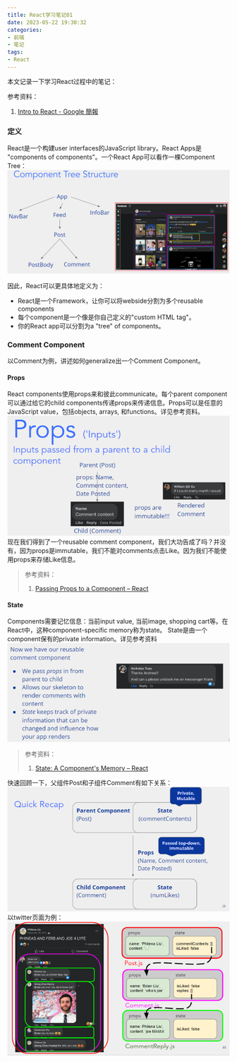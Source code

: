 ```yaml
---
title: React学习笔记01
date: 2023-05-22 19:30:32
categories:
- 前端 
- 笔记
tags:
- React 
---
```

本文记录一下学习React过程中的笔记：
<!--more-->
参考资料：
1. [Intro to React - Google 簡報](https://docs.google.com/presentation/d/1Ep-rzXbNfd9HhAWoRgFchV_xGzPMQ5wm3lQIMpA6FQY/edit#slide=id.g10b8b83d570_1_614)
### 定义
React是一个构建user interfaces的JavaScript library。React Apps是 "components of components"。一个React App可以看作一棵Component Tree：
![](https://raw.githubusercontent.com/Tom89757/ImageHost/main/hexo/20230522194007.png)

因此，React可以更具体地定义为：
- React是一个Framework，让你可以将webside分割为多个reusable components
- 每个component是一个像是你自己定义的"custom HTML tag"。
- 你的React app可以分割为a "tree" of components。


### Comment Component
以Comment为例，讲述如何generalize出一个Comment Component。

#### Props
React components使用props来和彼此communicate。每个parent component可以通过给它的child components传递props来传递信息。Props可以是任意的JavaScript value，包括objects, arrays, 和functions。详见参考资料。
![](https://raw.githubusercontent.com/Tom89757/ImageHost/main/hexo/20230522200459.png)
现在我们得到了一个reusable comment component，我们大功告成了吗？并没有，因为props是immutable，我们不能对comments点击Like。因为我们不能使用props来存储Like信息。
> 参考资料：
> 1. [Passing Props to a Component – React](https://react.dev/learn/passing-props-to-a-component)


#### State
Components需要记忆信息：当前input value, 当前image, shopping cart等。在React中，这种component-specific memory称为state。
State是由一个component保有的private information。详见参考资料
![](https://raw.githubusercontent.com/Tom89757/ImageHost/main/hexo/20230522201654.png)

> 参考资料：
> 1. [State: A Component's Memory – React](https://react.dev/learn/state-a-components-memory)

快速回顾一下，父组件Post和子组件Comment有如下关系：
![](https://raw.githubusercontent.com/Tom89757/ImageHost/main/hexo/20230522201843.png)
以twitter页面为例：
![](https://raw.githubusercontent.com/Tom89757/ImageHost/main/hexo/20230522205614.png)


